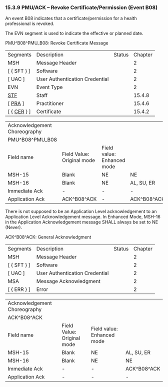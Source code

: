 ### 15.3.9 PMU/ACK – Revoke Certificate/Permission (Event B08)

An event B08 indicates that a certificate/permission for a health professional is revoked.

The EVN segment is used to indicate the effective or planned date.

PMU^B08^PMU_B08: Revoke Certificate Message

|     |     |     |     |
| --- | --- | --- | --- |
| Segments | Description | Status | Chapter |
| MSH | Message Header |  | 2 |
| [ \{ SFT } ] | Software |  | 2 |
| [ UAC ] | User Authentication Credential |  | 2 |
| EVN | Event Type |  | 2 |
| [STF](#_Hlt489344064) | Staff |  | 15.4.8 |
| [ [PRA](#PRA) ] | Practitioner |  | 15.4.6 |
| [ \{ [CER](#CER) } ] | Certificate |  | 15.4.2 |

|     |     |     |     |     |
| --- | --- | --- | --- | --- |
| Acknowledgement Choreography |  |  |  |  |
| PMU^B08^PMU_B08 |  |  |  |  |
| Field name | Field Value: Original mode | Field value: Enhanced mode |  |  |
| MSH-15 | Blank | NE | NE | AL, SU, ER |
| MSH-16 | Blank | NE | AL, SU, ER | AL, SU, ER |
| Immediate Ack | - | - | - | ACK^B08^ACK |
| Application Ack | ACK^B08^ACK | - | ACK^B08^ACK | ACK^B08^ACK |

There is not supposed to be an Application Level acknowledgement to an Application Level Acknowledgement message. In Enhanced Mode, MSH-16 in the Application Acknowledgement message SHALL always be set to NE (Never).

ACK^B08^ACK: General Acknowledgment

|     |     |     |     |
| --- | --- | --- | --- |
| Segments | Description | Status | Chapter |
| MSH | Message Header |  | 2 |
| [ \{ SFT } ] | Software |  | 2 |
| [ UAC ] | User Authentication Credential |  | 2 |
| MSA | Message Acknowledgment |  | 2 |
| [ \{ ERR } ] | Error |  | 2 |

|     |     |     |     |
| --- | --- | --- | --- |
| Acknowledgement Choreography |  |  |  |
| ACK^B08^ACK |  |  |  |
| Field name | Field Value: Original mode | Field value: Enhanced mode |  |
| MSH-15 | Blank | NE | AL, SU, ER |
| MSH-16 | Blank | NE | NE |
| Immediate Ack | - | - | ACK^B08^ACK |
| Application Ack | - | - | - |
